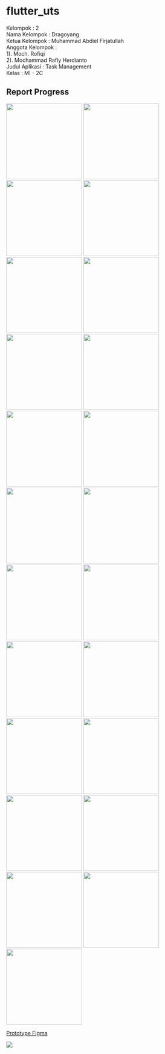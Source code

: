 # flutter_uts

Kelompok : 2 <br>
Nama Kelompok : Dragoyang <br>
Ketua Kelompok : Muhammad Abdiel Firjatullah <br>
Anggota Kelompok : <br>
1). Moch. Rofiqi <br>
2). Mochammad Rafly Herdianto <br>
Judul Aplikasi : Task Management <br>
Kelas : MI - 2C

## Report Progress

<span>
    <img src="assets/pages/2.png" width="200">
</span>
<span>
    <img src="assets/pages/3.png" width="200">
</span>
<span>
    <img src="assets/pages/4.png" width="200">
</span>
<span>
    <img src="assets/pages/5.png" width="200">
</span>
<span>
    <img src="assets/pages/6.png" width="200">
</span>
<span>
    <img src="assets/pages/7.png" width="200">
</span>
<span>
    <img src="assets/pages/8.png" width="200">
</span>
<span>
    <img src="assets/pages/9.png" width="200">
</span>
<span>
    <img src="assets/pages/10.png" width="200">
</span>
<span>
    <img src="assets/pages/11.png" width="200">
</span>
<span>
    <img src="assets/pages/12.png" width="200">
</span>
<span>
    <img src="assets/pages/13.png" width="200">
</span>
<span>
    <img src="assets/pages/14.png" width="200">
</span>
<span>
    <img src="assets/pages/15.png" width="200">
</span>
<span>
    <img src="assets/pages/16.png" width="200">
</span>
<span>
    <img src="assets/pages/17.png" width="200">
</span>
<span>
    <img src="assets/pages/18.png" width="200">
</span>
<span>
    <img src="assets/pages/19.png" width="200">
</span>
<span>
    <img src="assets/pages/20.png" width="200">
</span>
<span>
    <img src="assets/pages/21.png" width="200">
</span>
<span>
    <img src="assets/pages/22.png" width="200">
</span>
<span>
    <img src="assets/pages/23.png" width="200">
</span>
<span>
    <img src="assets/pages/24.png" width="200">
</span>

<a href="https://www.figma.com/proto/lCaX0iwxY5zFsP26M7WF9o/Untitled?node-id=46%3A22&scaling=scale-down&page-id=0%3A1&starting-point-node-id=46%3A2">Prototype Figma</a>

<span>
    <img src="assets/pages/figma.png">
</span>
